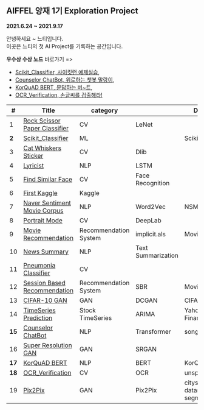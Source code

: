     
        

## AIFFEL 양재 1기 Exploration Project
**2021.6.24 ~ 2021.9.17**   


안녕하세요 ~ 느티입니다.   
이곳은 느티의 첫 AI Project를 기록하는 공간입니다. 

  
**우수상 수상 노드** 바로가기 =>     
* [Scikit_Classifier, 사이킷런 예제실습](https://github.com/babeebird/AIFFEL_Exploration/tree/master/E02_Scikit_Classifier),   
* [Counselor ChatBot, 위로하는 챗봇 말랑이](https://github.com/babeebird/AIFFEL_Exploration/blob/master/E15_ChatBot_Transformer.ipynb),   
* [KorQuAD BERT, 문답하는 버~트](https://github.com/babeebird/AIFFEL_Exploration/blob/master/E17_KorQuAD_BERT.ipynb),   
* [OCR_Verification, 손글씨를 검출해라!](https://github.com/babeebird/AIFFEL_Exploration/blob/master/E18_OCR_verification.ipynb)        

  
|#|Title|category||Dataset|
|--|--|--|--|--|
|1|[Rock Scissor Paper Classifier](https://github.com/babeebird/AIFFEL_Exploration/blob/master/E01_Rock_Scissor_Paper_Classifier.ipynb)|CV|LeNet||
|**2**|[Scikit_Classifier](https://github.com/babeebird/AIFFEL_Exploration/tree/master/E02_Scikit_Classifier)|ML||Scikit|
|3|[Cat Whiskers Sticker](https://github.com/babeebird/AIFFEL_Exploration/blob/master/E03_Cat_Whiskers_Sticker_App.ipynb)|CV|Dlib||
|4|[Lyricist](https://github.com/babeebird/AIFFEL_Exploration/blob/master/E04_Lyricist_LanguagModel.ipynb)|NLP|LSTM||
|5|[Find Similar Face](https://github.com/babeebird/AIFFEL_Exploration/blob/master/E05_FindSimilarFace.ipynb)|CV|Face Recognition||
|6|[First Kaggle](https://github.com/babeebird/AIFFEL_Exploration/blob/master/E06_first_kaggle.ipynb)|Kaggle|||
|7|[Naver Sentiment Movie Corpus](https://github.com/babeebird/AIFFEL_Exploration/blob/master/E07_Sentimental_NLP.ipynb)|NLP|Word2Vec|NSMC|
|8|[Portrait Mode](https://github.com/babeebird/AIFFEL_Exploration/blob/master/E08_portrait_mode.ipynb)|CV|DeepLab||
|9|[Movie Recommendation](https://github.com/babeebird/AIFFEL_Exploration/blob/master/E09_Movie_Recommendation.ipynb)|Recommendation System|implicit.als|Movielens|
|10|[News Summary](https://github.com/babeebird/AIFFEL_Exploration/blob/master/E10_News_Summary.ipynb)|NLP|Text Summarization|
|11|[Pneumonia Classifier](https://github.com/babeebird/AIFFEL_Exploration/blob/master/E11_Pneumonia_Classifier_CV.ipynb)|CV||
|12|[Session Based Recommendation](https://github.com/babeebird/AIFFEL_Exploration/blob/master/E12_Movielen_SBR.ipynb)|Recommendation System|SBR|Movielens|
|13|[CIFAR-10 GAN](https://github.com/babeebird/AIFFEL_Exploration/blob/master/E13_CIFAR-10_GAN.ipynb)|GAN|DCGAN|CIFAR-10|
|14|[TimeSeries Prediction](https://github.com/babeebird/AIFFEL_Exploration/blob/master/E14_TimeSeries_Prediction.ipynb)|Stock TimeSeries|ARIMA|Yahoo Finance|
|**15**|[Counselor ChatBot](https://github.com/babeebird/AIFFEL_Exploration/blob/master/E15_ChatBot_Transformer.ipynb)|NLP|Transformer|songys|
|16|[Super Resolution GAN](https://github.com/babeebird/AIFFEL_Exploration/blob/master/E16_SRGAN.ipynb)|GAN|SRGAN||
|**17**|[KorQuAD BERT](https://github.com/babeebird/AIFFEL_Exploration/blob/master/E17_KorQuAD_BERT.ipynb)|NLP|BERT|KorQuAD|
|**18**|[OCR_Verification](https://github.com/babeebird/AIFFEL_Exploration/blob/master/E18_OCR_verification.ipynb)|CV|OCR|unsplash|
|19|[Pix2Pix](https://github.com/babeebird/AIFFEL_Exploration/blob/master/E19_Pix2Pix_SegmentationMap.ipynb)|GAN|Pix2Pix|cityscapes dataset(image segmented)|
